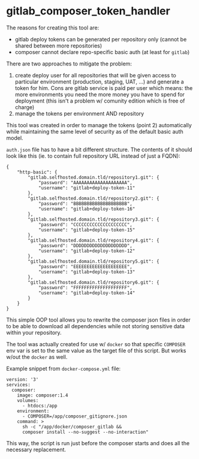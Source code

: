# gitlab_composer_token_handler

The reasons for creating this tool are:

* gitlab deploy tokens can be generated per repository only (cannot be shared between more repositories)
* composer cannot declare repo-specific basic auth (at least for `gitlab`)

There are two approaches to mitigate the problem:
1. create deploy user for all repositories that will be given access to particular environment (production, staging, UAT, ...) and generate a token for him. Cons are gitlab service is paid per user which means: the more environments you need the more money you have to spend for deployment (this isn't a problem w/ comunity edition which is free of charge)
1. manage the tokens per environment AND repository

This tool was created in order to manage the tokens (point 2) automatically while maintaining the same level of security as of the default basic auth model.

`auth.json` file has to have a bit different structure. The contents of it should look like this (ie. to contain full repository URL instead of just a FQDN):
```
{
    "http-basic": {
        "gitlab.selfhosted.domain.tld/repository1.git": {
            "password": "AAAAAAAAAAAAAAAAAAAA",
            "username": "gitlab+deploy-token-11"
        },
        "gitlab.selfhosted.domain.tld/repository2.git": {
            "password": "BBBBBBBBBBBBBBBBBBBB",
            "username": "gitlab+deploy-token-16"
        },
        "gitlab.selfhosted.domain.tld/repository3.git": {
            "password": "CCCCCCCCCCCCCCCCCCCC",
            "username": "gitlab+deploy-token-15"
        },
        "gitlab.selfhosted.domain.tld/repository4.git": {
            "password": "DDDDDDDDDDDDDDDDDDDD",
            "username": "gitlab+deploy-token-12"
        },
        "gitlab.selfhosted.domain.tld/repository5.git": {
            "password": "EEEEEEEEEEEEEEEEEEEE",
            "username": "gitlab+deploy-token-13"
        },
        "gitlab.selfhosted.domain.tld/repository6.git": {
            "password": "FFFFFFFFFFFFFFFFFFFF",
            "username": "gitlab+deploy-token-14"
        }
    }
}
```

This simple OOP tool allows you to rewrite the composer json files in order to be able to download all dependencies while not storing sensitive data within your repository.

The tool was actually created for use w/ `docker` so that specific `COMPOSER` env var is set to the same value as the target file of this script. But works w/out the `docker` as well.

Example snippet from `docker-compose.yml` file:

```
version: '3'
services:
  composer:
    image: composer:1.4
    volumes:
      - htdocs:/app
    environment:
      - COMPOSER=/app/composer_gitignore.json
    command: >
      sh -c "/app/docker/composer_gitlab &&
      composer install --no-suggest --no-interaction"
```

This way, the script is run just before the composer starts and does all the necessary replacement.
